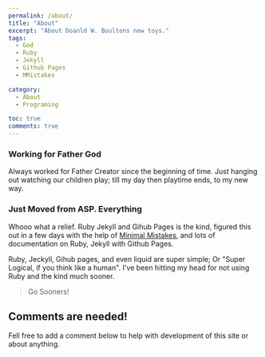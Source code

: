 ```yaml
---
permalink: /about/
title: "About"
excerpt: "About Doanld W. Boultons new toys."
tags: 
  - God
  - Ruby
  - Jekyll
  - Github Pages
  - MMistakes

category:
  - About
  - Programing

toc: true
comments: true
---
```

### Working for Father God
Always worked for Father Creator since the beginning of time. Just hanging out watching our children play; till my day then playtime ends, to my new way.
### Just Moved from ASP. Everything
Whooo what a relief. Ruby Jekyll and Gihub Pages is the kind, figured this out in a few days with the help of [Minimal Mistakes](https://mmistakes.github.io/minimal-mistakes/), and lots of documentation on Ruby, Jekyll with Github Pages.

Ruby, Jeckyll, Gihub pages, and even liquid are super simple; Or "Super Logical, if you think like a human". I've been hitting my head for not using Ruby and the kind much sooner.
> Go Sooners!

## Comments are needed!
Fell free to add a comment below to help with development of this site or about anything.


